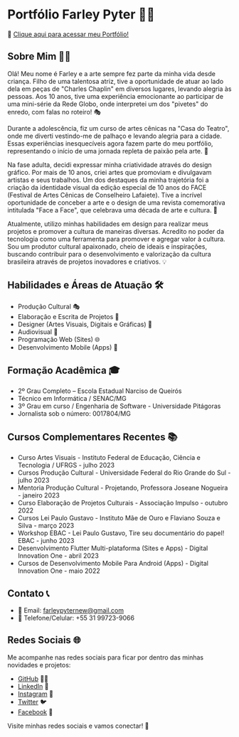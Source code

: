 # Portfólio Farley Pyter 🎨🚀

🔗 [Clique aqui para acessar meu Portfólio!](https://farleypyter.vercel.app/)

## Sobre Mim 🙋‍♂️

Olá! Meu nome é Farley e a arte sempre fez parte da minha vida desde criança. Filho de uma talentosa atriz, tive a oportunidade de atuar ao lado dela em peças de "Charles Chaplin" em diversos lugares, levando alegria às pessoas. Aos 10 anos, tive uma experiência emocionante ao participar de uma mini-série da Rede Globo, onde interpretei um dos "pivetes" do enredo, com falas no roteiro! 🎭

Durante a adolescência, fiz um curso de artes cênicas na "Casa do Teatro", onde me diverti vestindo-me de palhaço e levando alegria para a cidade. Essas experiências inesquecíveis agora fazem parte do meu portfólio, representando o início de uma jornada repleta de paixão pela arte. 🎉

Na fase adulta, decidi expressar minha criatividade através do design gráfico. Por mais de 10 anos, criei artes que promoviam e divulgavam artistas e seus trabalhos. Um dos destaques da minha trajetória foi a criação da identidade visual da edição especial de 10 anos do FACE (Festival de Artes Cênicas de Conselheiro Lafaiete). Tive a incrível oportunidade de conceber a arte e o design de uma revista comemorativa intitulada "Face a Face", que celebrava uma década de arte e cultura. 🎨

Atualmente, utilizo minhas habilidades em design para realizar meus projetos e promover a cultura de maneiras diversas. Acredito no poder da tecnologia como uma ferramenta para promover e agregar valor à cultura. Sou um produtor cultural apaixonado, cheio de ideais e inspirações, buscando contribuir para o desenvolvimento e valorização da cultura brasileira através de projetos inovadores e criativos. 💡

## Habilidades e Áreas de Atuação 🛠️

- Produção Cultural 🎭
- Elaboração e Escrita de Projetos 📝
- Designer (Artes Visuais, Digitais e Gráficas) 🎨
- Audiovisual 🎥
- Programação Web (Sites) 🌐
- Desenvolvimento Mobile (Apps) 📱

## Formação Acadêmica 🎓

- 2º Grau Completo – Escola Estadual Narciso de Queirós
- Técnico em Informática / SENAC/MG
- 3º Grau em curso / Engenharia de Software - Universidade Pitágoras
- Jornalista sob o número: 0017804/MG

## Cursos Complementares Recentes 📚

- Curso Artes Visuais - Instituto Federal de Educação, Ciência e Tecnologia / UFRGS - julho 2023
- Cursos Produção Cultural - Universidade Federal do Rio Grande do Sul - julho 2023
- Mentoria Produção Cultural - Projetando, Professora Joseane Nogueira - janeiro 2023
- Curso Elaboração de Projetos Culturais - Associação Impulso - outubro 2022
- Cursos Lei Paulo Gustavo - Instituto Mãe de Ouro e Flaviano Souza e Silva - março 2023
- Workshop EBAC - Lei Paulo Gustavo, Tire seu documentário do papel! EBAC - junho 2023
- Desenvolvimento Flutter Multi-plataforma (Sites e Apps) - Digital Innovation One - abril 2023
- Cursos de Desenvolvimento Mobile Para Android (Apps) - Digital Innovation One - maio 2022

## Contato 📞

- 📧 Email: farleypyternew@gmail.com
- 📱 Telefone/Celular: +55 31 99723-9066

## Redes Sociais 🌐

Me acompanhe nas redes sociais para ficar por dentro das minhas novidades e projetos:

- [GitHub](https://github.com/FarleyPyter) 👨‍💻
- [LinkedIn](https://www.linkedin.com/in/farleyp/) 👔
- [Instagram](https://www.instagram.com/farley_pyter/) 📸
- [Twitter](https://twitter.com/FarleyPyter) 🐦
- [Facebook](https://www.facebook.com/farleypyter) 📘

Visite minhas redes sociais e vamos conectar! 🔗
